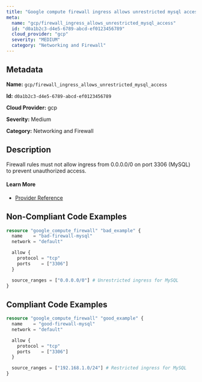 ```yaml
---
title: "Google compute firewall ingress allows unrestricted mysql access"
meta:
  name: "gcp/firewall_ingress_allows_unrestricted_mysql_access"
  id: "d0a1b2c3-d4e5-6789-abcd-ef0123456789"
  cloud_provider: "gcp"
  severity: "MEDIUM"
  category: "Networking and Firewall"
---
```


## Metadata
**Name:** `gcp/firewall_ingress_allows_unrestricted_mysql_access`

**Id:** `d0a1b2c3-d4e5-6789-abcd-ef0123456789`

**Cloud Provider:** gcp

**Severity:** Medium

**Category:** Networking and Firewall

## Description
Firewall rules must not allow ingress from 0.0.0.0/0 on port 3306 (MySQL) to prevent unauthorized access.

#### Learn More

 - [Provider Reference](https://registry.terraform.io/providers/hashicorp/google/latest/docs/resources/compute_firewall)

## Non-Compliant Code Examples
```terraform
resource "google_compute_firewall" "bad_example" {
  name    = "bad-firewall-mysql"
  network = "default"

  allow {
    protocol = "tcp"
    ports    = ["3306"]
  }

  source_ranges = ["0.0.0.0/0"] # Unrestricted ingress for MySQL
}

```

## Compliant Code Examples
```terraform
resource "google_compute_firewall" "good_example" {
  name    = "good-firewall-mysql"
  network = "default"

  allow {
    protocol = "tcp"
    ports    = ["3306"]
  }

  source_ranges = ["192.168.1.0/24"] # Restricted ingress for MySQL
}

```